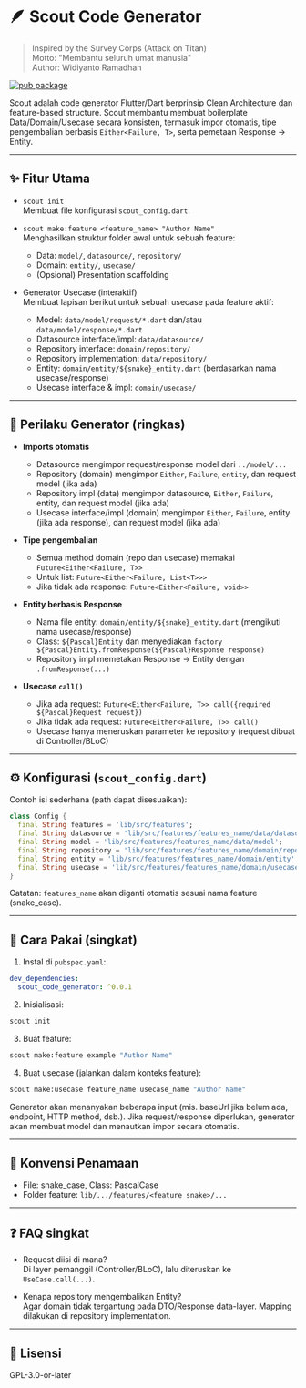 # 🪶 Scout Code Generator

> Inspired by the Survey Corps (Attack on Titan)  
> Motto: "Membantu seluruh umat manusia"  
> Author: Widiyanto Ramadhan

[![pub package](https://img.shields.io/pub/v/scout_code_generator.svg)](https://pub.dev/packages/scout_code_generator)

Scout adalah code generator Flutter/Dart berprinsip Clean Architecture dan feature-based structure. Scout membantu membuat boilerplate Data/Domain/Usecase secara konsisten, termasuk impor otomatis, tipe pengembalian berbasis `Either<Failure, T>`, serta pemetaan Response → Entity.

---

## ✨ Fitur Utama
- `scout init`  
  Membuat file konfigurasi `scout_config.dart`.

- `scout make:feature <feature_name> "Author Name"`  
  Menghasilkan struktur folder awal untuk sebuah feature:
  - Data: `model/`, `datasource/`, `repository/`
  - Domain: `entity/`, `usecase/`
  - (Opsional) Presentation scaffolding

- Generator Usecase (interaktif)  
  Membuat lapisan berikut untuk sebuah usecase pada feature aktif:
  - Model: `data/model/request/*.dart` dan/atau `data/model/response/*.dart`
  - Datasource interface/impl: `data/datasource/`
  - Repository interface: `domain/repository/`
  - Repository implementation: `data/repository/`
  - Entity: `domain/entity/${snake}_entity.dart` (berdasarkan nama usecase/response)
  - Usecase interface & impl: `domain/usecase/`

---

## 🧭 Perilaku Generator (ringkas)
- __Imports otomatis__
  - Datasource mengimpor request/response model dari `../model/...`
  - Repository (domain) mengimpor `Either`, `Failure`, `entity`, dan request model (jika ada)
  - Repository impl (data) mengimpor datasource, `Either`, `Failure`, entity, dan request model (jika ada)
  - Usecase interface/impl (domain) mengimpor `Either`, `Failure`, entity (jika ada response), dan request model (jika ada)

- __Tipe pengembalian__
  - Semua method domain (repo dan usecase) memakai `Future<Either<Failure, T>>`
  - Untuk list: `Future<Either<Failure, List<T>>>`
  - Jika tidak ada response: `Future<Either<Failure, void>>`

- __Entity berbasis Response__
  - Nama file entity: `domain/entity/${snake}_entity.dart` (mengikuti nama usecase/response)
  - Class: `${Pascal}Entity` dan menyediakan `factory ${Pascal}Entity.fromResponse(${Pascal}Response response)`
  - Repository impl memetakan Response → Entity dengan `.fromResponse(...)`

- __Usecase `call()`__
  - Jika ada request: `Future<Either<Failure, T>> call({required ${Pascal}Request request})`
  - Jika tidak ada request: `Future<Either<Failure, T>> call()`
  - Usecase hanya meneruskan parameter ke repository (request dibuat di Controller/BLoC)

---

## ⚙️ Konfigurasi (`scout_config.dart`)
Contoh isi sederhana (path dapat disesuaikan):

```dart
class Config {
  final String features = 'lib/src/features';
  final String datasource = 'lib/src/features/features_name/data/datasource';
  final String model = 'lib/src/features/features_name/data/model';
  final String repository = 'lib/src/features/features_name/domain/repository';
  final String entity = 'lib/src/features/features_name/domain/entity';
  final String usecase = 'lib/src/features/features_name/domain/usecase';
}
```

Catatan: `features_name` akan diganti otomatis sesuai nama feature (snake_case).

---

## 🚀 Cara Pakai (singkat)
1) Instal di `pubspec.yaml`:

```yaml
dev_dependencies:
  scout_code_generator: ^0.0.1
```

2) Inisialisasi:

```bash
scout init
```

3) Buat feature:

```bash
scout make:feature example "Author Name"
```

4) Buat usecase (jalankan dalam konteks feature):

```bash
scout make:usecase feature_name usecase_name "Author Name"
```

Generator akan menanyakan beberapa input (mis. baseUrl jika belum ada, endpoint, HTTP method, dsb.). Jika request/response diperlukan, generator akan membuat model dan menautkan impor secara otomatis.

---

## 🧩 Konvensi Penamaan
- File: snake_case, Class: PascalCase
- Folder feature: `lib/.../features/<feature_snake>/...`

---

## ❓ FAQ singkat
- Request diisi di mana?  
  Di layer pemanggil (Controller/BLoC), lalu diteruskan ke `UseCase.call(...)`.

- Kenapa repository mengembalikan Entity?  
  Agar domain tidak tergantung pada DTO/Response data-layer. Mapping dilakukan di repository implementation.

---

## 📝 Lisensi
GPL-3.0-or-later
